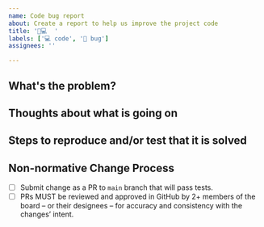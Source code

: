 ```yaml
---
name: Code bug report
about: Create a report to help us improve the project code
title: '🐛💻  '
labels: ['💻 code', '🐛 bug']
assignees: ''

---
```


## What's the problem?
<!-- A clear and concise description of the problem, what result did you expect, what did you get? -->

## Thoughts about what is going on

## Steps to reproduce and/or test that it is solved
<!-- Describe the steps required to reproduce the problem, see <https://stackoverflow.com/help/minimal-reproducible-example>  -->

## Non-normative Change Process

- [ ] Submit change as a PR to `main` branch that will pass tests.
- [ ] PRs MUST be reviewed and approved in GitHub by 2+ members of the board – or their designees – for accuracy and consistency with the changes’ intent.
